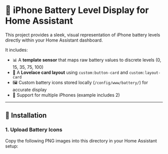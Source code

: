 # 🔋 iPhone Battery Level Display for Home Assistant

This project provides a sleek, visual representation of iPhone battery levels directly within your Home Assistant dashboard.

It includes:

- 📊 A **template sensor** that maps raw battery values to discrete levels (0, 15, 35, 75, 100)
- 🧱 A **Lovelace card layout** using `custom:button-card` and `custom:layout-card`
- 🖼️ Custom battery icons stored locally (`/config/www/battery/`) for accurate display
- 📱 Support for multiple iPhones (example includes 2)

---

## 🔧 Installation

### 1. Upload Battery Icons

Copy the following PNG images into this directory in your Home Assistant setup:

